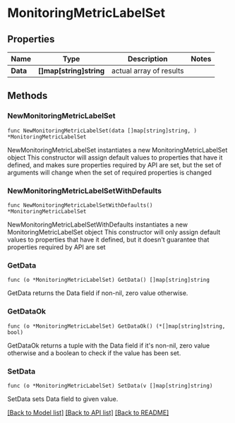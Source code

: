 # MonitoringMetricLabelSet

## Properties

Name | Type | Description | Notes
------------ | ------------- | ------------- | -------------
**Data** | **[]map[string]string** | actual array of results | 

## Methods

### NewMonitoringMetricLabelSet

`func NewMonitoringMetricLabelSet(data []map[string]string, ) *MonitoringMetricLabelSet`

NewMonitoringMetricLabelSet instantiates a new MonitoringMetricLabelSet object
This constructor will assign default values to properties that have it defined,
and makes sure properties required by API are set, but the set of arguments
will change when the set of required properties is changed

### NewMonitoringMetricLabelSetWithDefaults

`func NewMonitoringMetricLabelSetWithDefaults() *MonitoringMetricLabelSet`

NewMonitoringMetricLabelSetWithDefaults instantiates a new MonitoringMetricLabelSet object
This constructor will only assign default values to properties that have it defined,
but it doesn't guarantee that properties required by API are set

### GetData

`func (o *MonitoringMetricLabelSet) GetData() []map[string]string`

GetData returns the Data field if non-nil, zero value otherwise.

### GetDataOk

`func (o *MonitoringMetricLabelSet) GetDataOk() (*[]map[string]string, bool)`

GetDataOk returns a tuple with the Data field if it's non-nil, zero value otherwise
and a boolean to check if the value has been set.

### SetData

`func (o *MonitoringMetricLabelSet) SetData(v []map[string]string)`

SetData sets Data field to given value.



[[Back to Model list]](../README.md#documentation-for-models) [[Back to API list]](../README.md#documentation-for-api-endpoints) [[Back to README]](../README.md)


